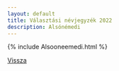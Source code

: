 ```yaml
---
layout: default
title: Választási névjegyzék 2022
description: Alsónémedi
---
```


{% include Alsooneemedi.html %}

[Vissza](./)